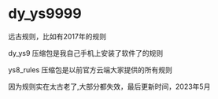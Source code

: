 # dy_ys9999
远古规则，比如有2017年的规则


dy_ys9 压缩包是我自己手机上安装了软件了的规则

ys8_rules 压缩包是以前官方云端大家提供的所有规则

因为规则实在太古老了,大部分都失效，最后更新时间，2023年5月
